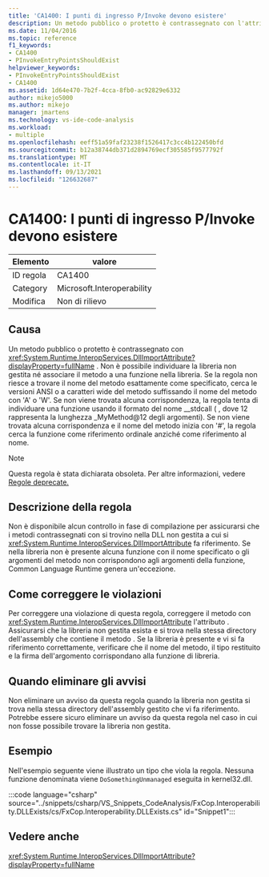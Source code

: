 ```yaml
---
title: 'CA1400: I punti di ingresso P/Invoke devono esistere'
description: Un metodo pubblico o protetto è contrassegnato con l'attributo DllImport. Non è possibile individuare la libreria non gestita né associare il metodo a una funzione nella libreria.
ms.date: 11/04/2016
ms.topic: reference
f1_keywords:
- CA1400
- PInvokeEntryPointsShouldExist
helpviewer_keywords:
- PInvokeEntryPointsShouldExist
- CA1400
ms.assetid: 1d64e470-7b2f-4cca-8fb0-ac92829e6332
author: mikejo5000
ms.author: mikejo
manager: jmartens
ms.technology: vs-ide-code-analysis
ms.workload:
- multiple
ms.openlocfilehash: eeff51a59faf23238f1526417c3cc4b122450bfd
ms.sourcegitcommit: b12a38744db371d2894769ecf305585f9577792f
ms.translationtype: MT
ms.contentlocale: it-IT
ms.lasthandoff: 09/13/2021
ms.locfileid: "126632687"
---
```

# <a name="ca1400-pinvoke-entry-points-should-exist"></a>CA1400: I punti di ingresso P/Invoke devono esistere

|Elemento|valore|
|-|-|
|ID regola|CA1400|
|Category|Microsoft.Interoperability|
|Modifica|Non di rilievo|

## <a name="cause"></a>Causa
Un metodo pubblico o protetto è contrassegnato con <xref:System.Runtime.InteropServices.DllImportAttribute?displayProperty=fullName> . Non è possibile individuare la libreria non gestita né associare il metodo a una funzione nella libreria. Se la regola non riesce a trovare il nome del metodo esattamente come specificato, cerca le versioni ANSI o a caratteri wide del metodo suffissando il nome del metodo con 'A' o 'W'. Se non viene trovata alcuna corrispondenza, la regola tenta di individuare una funzione usando il formato del nome __stdcall ( , dove 12 rappresenta la lunghezza _MyMethod@12 degli argomenti). Se non viene trovata alcuna corrispondenza e il nome del metodo inizia con '#', la regola cerca la funzione come riferimento ordinale anziché come riferimento al nome.

> [!NOTE]
> Questa regola è stata dichiarata obsoleta. Per altre informazioni, vedere [Regole deprecate.](fxcop-unported-deprecated-rules.md)

## <a name="rule-description"></a>Descrizione della regola
Non è disponibile alcun controllo in fase di compilazione per assicurarsi che i metodi contrassegnati con si trovino nella DLL non gestita a cui si <xref:System.Runtime.InteropServices.DllImportAttribute> fa riferimento. Se nella libreria non è presente alcuna funzione con il nome specificato o gli argomenti del metodo non corrispondono agli argomenti della funzione, Common Language Runtime genera un'eccezione.

## <a name="how-to-fix-violations"></a>Come correggere le violazioni
Per correggere una violazione di questa regola, correggere il metodo con <xref:System.Runtime.InteropServices.DllImportAttribute> l'attributo . Assicurarsi che la libreria non gestita esista e si trova nella stessa directory dell'assembly che contiene il metodo . Se la libreria è presente e vi si fa riferimento correttamente, verificare che il nome del metodo, il tipo restituito e la firma dell'argomento corrispondano alla funzione di libreria.

## <a name="when-to-suppress-warnings"></a>Quando eliminare gli avvisi
Non eliminare un avviso da questa regola quando la libreria non gestita si trova nella stessa directory dell'assembly gestito che vi fa riferimento. Potrebbe essere sicuro eliminare un avviso da questa regola nel caso in cui non fosse possibile trovare la libreria non gestita.

## <a name="example"></a>Esempio
Nell'esempio seguente viene illustrato un tipo che viola la regola. Nessuna funzione denominata viene `DoSomethingUnmanaged` eseguita in kernel32.dll.

:::code language="csharp" source="../snippets/csharp/VS_Snippets_CodeAnalysis/FxCop.Interoperability.DLLExists/cs/FxCop.Interoperability.DLLExists.cs" id="Snippet1":::

## <a name="see-also"></a>Vedere anche
 <xref:System.Runtime.InteropServices.DllImportAttribute?displayProperty=fullName>
